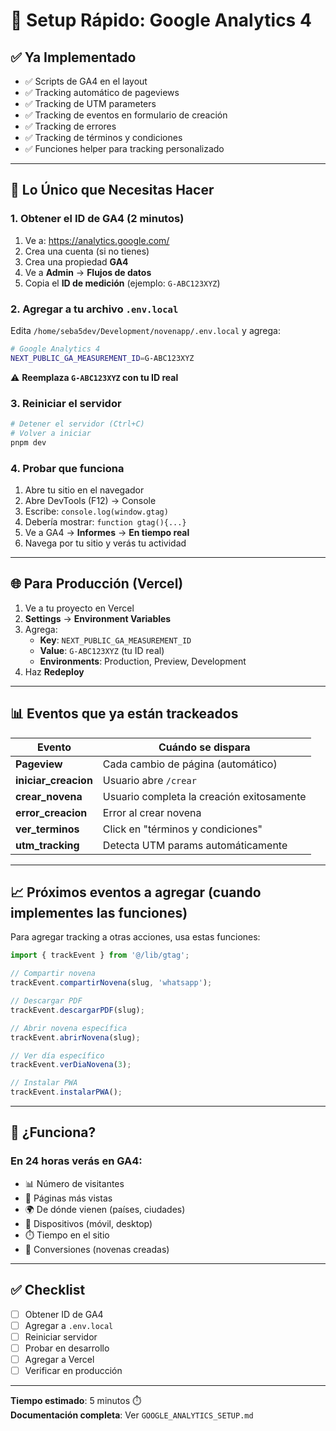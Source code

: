 # 🚀 Setup Rápido: Google Analytics 4

## ✅ Ya Implementado

- ✅ Scripts de GA4 en el layout
- ✅ Tracking automático de pageviews
- ✅ Tracking de UTM parameters
- ✅ Tracking de eventos en formulario de creación
- ✅ Tracking de errores
- ✅ Tracking de términos y condiciones
- ✅ Funciones helper para tracking personalizado

---

## 🔑 Lo Único que Necesitas Hacer

### 1. Obtener el ID de GA4 (2 minutos)

1. Ve a: https://analytics.google.com/
2. Crea una cuenta (si no tienes)
3. Crea una propiedad **GA4**
4. Ve a **Admin** → **Flujos de datos**
5. Copia el **ID de medición** (ejemplo: `G-ABC123XYZ`)

### 2. Agregar a tu archivo `.env.local`

Edita `/home/seba5dev/Development/novenapp/.env.local` y agrega:

```bash
# Google Analytics 4
NEXT_PUBLIC_GA_MEASUREMENT_ID=G-ABC123XYZ
```

⚠️ **Reemplaza `G-ABC123XYZ` con tu ID real**

### 3. Reiniciar el servidor

```bash
# Detener el servidor (Ctrl+C)
# Volver a iniciar
pnpm dev
```

### 4. Probar que funciona

1. Abre tu sitio en el navegador
2. Abre DevTools (F12) → Console
3. Escribe: `console.log(window.gtag)`
4. Debería mostrar: `function gtag(){...}`
5. Ve a GA4 → **Informes** → **En tiempo real**
6. Navega por tu sitio y verás tu actividad

---

## 🌐 Para Producción (Vercel)

1. Ve a tu proyecto en Vercel
2. **Settings** → **Environment Variables**
3. Agrega:
   - **Key**: `NEXT_PUBLIC_GA_MEASUREMENT_ID`
   - **Value**: `G-ABC123XYZ` (tu ID real)
   - **Environments**: Production, Preview, Development
4. Haz **Redeploy**

---

## 📊 Eventos que ya están trackeados

| Evento | Cuándo se dispara |
|--------|------------------|
| **Pageview** | Cada cambio de página (automático) |
| **iniciar_creacion** | Usuario abre `/crear` |
| **crear_novena** | Usuario completa la creación exitosamente |
| **error_creacion** | Error al crear novena |
| **ver_terminos** | Click en "términos y condiciones" |
| **utm_tracking** | Detecta UTM params automáticamente |

---

## 📈 Próximos eventos a agregar (cuando implementes las funciones)

Para agregar tracking a otras acciones, usa estas funciones:

```typescript
import { trackEvent } from '@/lib/gtag';

// Compartir novena
trackEvent.compartirNovena(slug, 'whatsapp');

// Descargar PDF
trackEvent.descargarPDF(slug);

// Abrir novena específica
trackEvent.abrirNovena(slug);

// Ver día específico
trackEvent.verDiaNovena(3);

// Instalar PWA
trackEvent.instalarPWA();
```

---

## 🎯 ¿Funciona?

### En 24 horas verás en GA4:

- 📊 Número de visitantes
- 📄 Páginas más vistas
- 🌍 De dónde vienen (países, ciudades)
- 📱 Dispositivos (móvil, desktop)
- ⏱️ Tiempo en el sitio
- 🎯 Conversiones (novenas creadas)

---

## ✅ Checklist

- [ ] Obtener ID de GA4
- [ ] Agregar a `.env.local`
- [ ] Reiniciar servidor
- [ ] Probar en desarrollo
- [ ] Agregar a Vercel
- [ ] Verificar en producción

---

**Tiempo estimado**: 5 minutos ⏱️  
**Documentación completa**: Ver `GOOGLE_ANALYTICS_SETUP.md`
